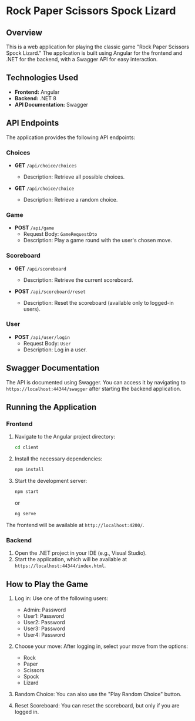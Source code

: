 # Rock Paper Scissors Spock Lizard

## Overview

This is a web application for playing the classic game "Rock Paper Scissors Spock Lizard." The application is built using Angular for the frontend and .NET for the backend, with a Swagger API for easy interaction.

## Technologies Used

- **Frontend:** Angular
- **Backend:** .NET 8
- **API Documentation:** Swagger

## API Endpoints

The application provides the following API endpoints:

### Choices

- **GET** `/api/choice/choices`

  - Description: Retrieve all possible choices.

- **GET** `/api/choice/choice`
  - Description: Retrieve a random choice.

### Game

- **POST** `/api/game`
  - Request Body: `GameRequestDto`
  - Description: Play a game round with the user's chosen move.

### Scoreboard

- **GET** `/api/scoreboard`

  - Description: Retrieve the current scoreboard.

- **POST** `/api/scoreboard/reset`
  - Description: Reset the scoreboard (available only to logged-in users).

### User

- **POST** `/api/user/login`
  - Request Body: `User`
  - Description: Log in a user.

## Swagger Documentation

The API is documented using Swagger. You can access it by navigating to `https://localhost:44344/swagger` after starting the backend application.

## Running the Application

### Frontend

1. Navigate to the Angular project directory:
   ```bash
   cd client
    ```

2. Install the necessary dependencies:

   ```bash
   npm install
   ```

3. Start the development server:
   ```bash
   npm start
   ```
   or
   ```bash
   ng serve
   ```

The frontend will be available at `http://localhost:4200/`.

### Backend

1. Open the .NET project in your IDE (e.g., Visual Studio).
2. Start the application, which will be available at `https://localhost:44344/index.html`.

## How to Play the Game

1. Log in: Use one of the following users:

   - Admin: Password
   - User1: Password
   - User2: Password
   - User3: Password
   - User4: Password

2. Choose your move: After logging in, select your move from the options:

   - Rock
   - Paper
   - Scissors
   - Spock
   - Lizard

3. Random Choice: You can also use the "Play Random Choice" button.

4. Reset Scoreboard: You can reset the scoreboard, but only if you are logged in.
